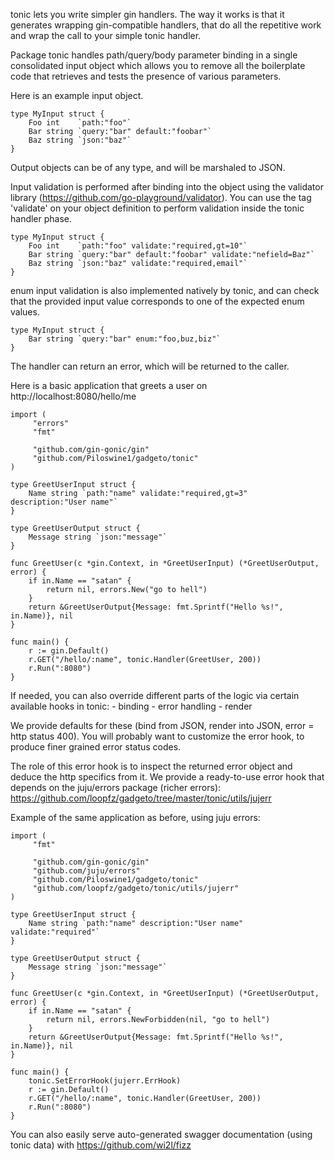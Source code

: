 tonic lets you write simpler gin handlers.
The way it works is that it generates wrapping gin-compatible handlers,
that do all the repetitive work and wrap the call to your simple tonic handler.

Package tonic handles path/query/body parameter binding in a single consolidated input object
which allows you to remove all the boilerplate code that retrieves and tests the presence
of various parameters.

Here is an example input object.

    type MyInput struct {
        Foo int    `path:"foo"`
        Bar string `query:"bar" default:"foobar"`
        Baz string `json:"baz"`
    }

Output objects can be of any type, and will be marshaled to JSON.

Input validation is performed after binding into the object using the validator library
(https://github.com/go-playground/validator). You can use the tag 'validate' on your object
definition to perform validation inside the tonic handler phase.

    type MyInput struct {
        Foo int    `path:"foo" validate:"required,gt=10"`
        Bar string `query:"bar" default:"foobar" validate:"nefield=Baz"`
        Baz string `json:"baz" validate:"required,email"`
    }

enum input validation is also implemented natively by tonic, and can check that the provided input
value corresponds to one of the expected enum values.

    type MyInput struct {
        Bar string `query:"bar" enum:"foo,buz,biz"`
    }


The handler can return an error, which will be returned to the caller.

Here is a basic application that greets a user on http://localhost:8080/hello/me

    import (
         "errors"
         "fmt"

         "github.com/gin-gonic/gin"
         "github.com/Piloswine1/gadgeto/tonic"
    )

    type GreetUserInput struct {
        Name string `path:"name" validate:"required,gt=3" description:"User name"`
    }

    type GreetUserOutput struct {
        Message string `json:"message"`
    }

    func GreetUser(c *gin.Context, in *GreetUserInput) (*GreetUserOutput, error) {
        if in.Name == "satan" {
            return nil, errors.New("go to hell")
        }
        return &GreetUserOutput{Message: fmt.Sprintf("Hello %s!", in.Name)}, nil
    }

    func main() {
        r := gin.Default()
        r.GET("/hello/:name", tonic.Handler(GreetUser, 200))
        r.Run(":8080")
    }


If needed, you can also override different parts of the logic via certain available hooks in tonic:
    - binding
    - error handling
    - render

We provide defaults for these (bind from JSON, render into JSON, error = http status 400).
You will probably want to customize the error hook, to produce finer grained error status codes.

The role of this error hook is to inspect the returned error object and deduce the http specifics from it.
We provide a ready-to-use error hook that depends on the juju/errors package (richer errors):
    https://github.com/loopfz/gadgeto/tree/master/tonic/utils/jujerr

Example of the same application as before, using juju errors:

    import (
         "fmt"

         "github.com/gin-gonic/gin"
         "github.com/juju/errors"
         "github.com/Piloswine1/gadgeto/tonic"
         "github.com/loopfz/gadgeto/tonic/utils/jujerr"
    )

    type GreetUserInput struct {
        Name string `path:"name" description:"User name" validate:"required"`
    }

    type GreetUserOutput struct {
        Message string `json:"message"`
    }

    func GreetUser(c *gin.Context, in *GreetUserInput) (*GreetUserOutput, error) {
        if in.Name == "satan" {
            return nil, errors.NewForbidden(nil, "go to hell")
        }
        return &GreetUserOutput{Message: fmt.Sprintf("Hello %s!", in.Name)}, nil
    }

    func main() {
        tonic.SetErrorHook(jujerr.ErrHook)
        r := gin.Default()
        r.GET("/hello/:name", tonic.Handler(GreetUser, 200))
        r.Run(":8080")
    }


You can also easily serve auto-generated swagger documentation (using tonic data) with https://github.com/wi2l/fizz
